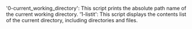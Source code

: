 '0-current_working_directory': This script prints the absolute path name of the current working directory.
'1-listit': This script displays the contents list of the current directory, including directories and files.
